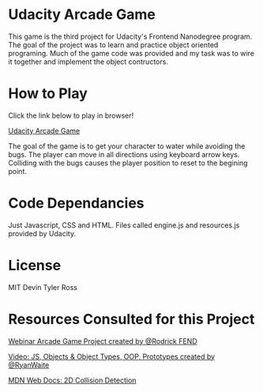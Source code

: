 Udacity Arcade Game
===============================

This game is the third project for Udacity's Frontend Nanodegree program. The goal of the project 
was to learn and practice object oriented programing. Much of the game code was provided and my task was to wire it together and 
implement the object contructors. 

How to Play
===============================

Click the link below to play in browser!

[Udacity Arcade Game](https://devintylerross.github.io/Udacity-Arcarde-Game/) 

The goal of the game is to get your character to water while avoiding the bugs. The player can move in all directions using keyboard arrow keys. Colliding with the bugs causes the player position to reset to the begining point. 

Code Dependancies 
===============================

Just Javascript, CSS and HTML. Files called engine.js and resources.js provided by Udacity. 


License
===============================


MIT Devin Tyler Ross


Resources Consulted for this Project
===============================

[Webinar Arcade Game Project created by @Rodrick FEND](https://zoom.us/recording/play/aulotDlzKFegQFIJTaTzKgWvNkVsYtlwO454vL1UPE1Cm6lOUBQCtfVurPOIAGAS?startTime=1529542978000)

[Video: JS, Objects & Object Types, OOP, Prototypes created by @RyanWaite](https://youtu.be/0ovAyu3ZvFQ)

[MDN Web Docs: 2D Collision Detection](https://developer.mozilla.org/en-US/docs/Games/Techniques/2D_collision_detection)